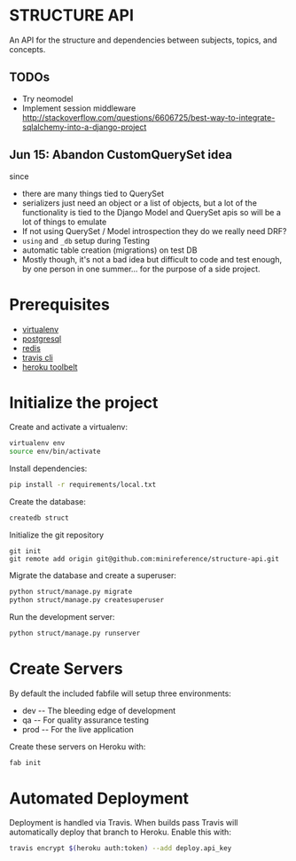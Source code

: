 STRUCTURE API
=============
An API for the structure and dependencies between subjects, topics, and concepts.

<!-- [![Build Status](https://travis-ci.org/minireference/structure-api.svg?branch=master)](https://travis-ci.org/minireference/structure-api) -->
<!-- Check out the project's [documentation](http://minireference.github.io/structure-api/). -->

TODOs
-----

  - Try neomodel
  - Implement session middleware
    http://stackoverflow.com/questions/6606725/best-way-to-integrate-sqlalchemy-into-a-django-project



Jun 15: Abandon CustomQuerySet idea
-----------------------------------
since 

  - there are many things tied to QuerySet
  - serializers just need an object or a list of objects,
    but a lot of the functionality is tied to the Django Model and QuerySet apis
    so will be a lot of things to emulate 
  - If not using QuerySet / Model introspection they do we really need DRF?
  - `using` and `_db` setup during Testing
  - automatic table creation (migrations) on test DB
  - Mostly though, it's not a bad idea but difficult to code and test enough,
    by one person in one summer... for the purpose of a side project.



# Prerequisites
- [virtualenv](https://virtualenv.pypa.io/en/latest/)
- [postgresql](http://www.postgresql.org/)
- [redis](http://redis.io/)
- [travis cli](http://blog.travis-ci.com/2013-01-14-new-client/)
- [heroku toolbelt](https://toolbelt.heroku.com/)

# Initialize the project
Create and activate a virtualenv:

```bash
virtualenv env
source env/bin/activate
```
Install dependencies:

```bash
pip install -r requirements/local.txt
```
Create the database:

```bash
createdb struct
```
Initialize the git repository

```
git init
git remote add origin git@github.com:minireference/structure-api.git
```

Migrate the database and create a superuser:
```bash
python struct/manage.py migrate
python struct/manage.py createsuperuser
```

Run the development server: 
```bash
python struct/manage.py runserver
```

# Create Servers
By default the included fabfile will setup three environments:

- dev -- The bleeding edge of development
- qa -- For quality assurance testing
- prod -- For the live application

Create these servers on Heroku with:

```bash
fab init
```

# Automated Deployment
Deployment is handled via Travis. When builds pass Travis will automatically deploy that branch to Heroku. Enable this with:
```bash
travis encrypt $(heroku auth:token) --add deploy.api_key
```
